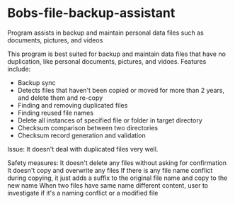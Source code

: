 # Bobs-file-backup-assistant
Program assists in backup and maintain personal data files such as documents, pictures, and videos

This program is best suited for backup and maintain data files that have no duplication, like personal documents, pictures, and vidoes.
Features include:
- Backup sync
- Detects files that haven't been copied or moved for more than 2 years, and delete them and re-copy
- Finding and removing duplicated files
- Finding reused file names
- Delete all instances of specified file or folder in target directory
- Checksum comparison between two directories
- Checksum record generation and validation

Issue:
It doesn't deal with duplicated files very well.

Safety measures:
It doesn't delete any files without asking for confirmation
It doesn't copy and overwrite any files
If there is any file name conflict during copying, it just adds a suffix to the original file name and copy to the new name
When two files have same name different content, user to investigate if it's a naming conflict or a modified file
